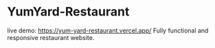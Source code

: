 # YumYard-Restaurant
live demo: https://yum-yard-restaurant.vercel.app/
Fully functional and responsive restaurant website.
